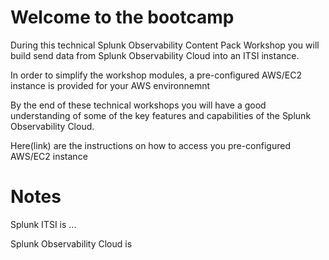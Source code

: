 # Welcome to the bootcamp

During this technical Splunk Observability Content Pack Workshop you will build send data from Splunk Observability Cloud into an ITSI instance.

In order to simplify the workshop modules, a pre-configured AWS/EC2 instance is provided for your AWS environnemnt

By the end of these technical workshops you will have a good understanding of some of the key features and capabilities of the Splunk Observability Cloud.

Here(link) are the instructions on how to access you pre-configured AWS/EC2 instance



# Notes

Splunk ITSI is ...

Splunk Observability Cloud is 
